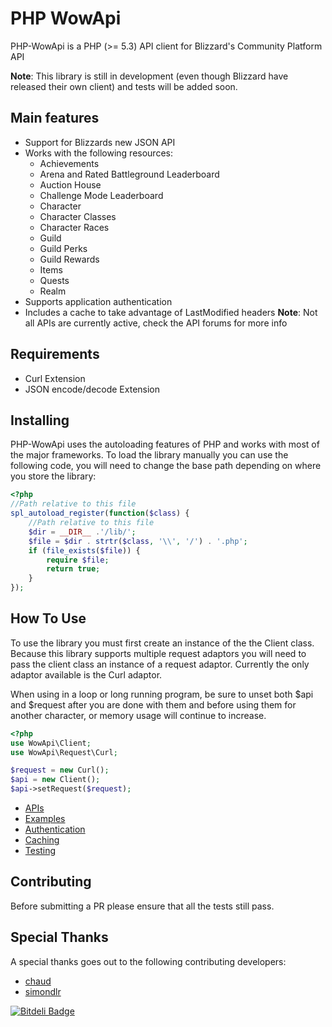 # PHP WowApi

PHP-WowApi is a PHP (>= 5.3) API client for Blizzard's Community Platform API

**Note**: This library is still in development (even though Blizzard have released their own client) and tests will be added soon.

## Main features ##

- Support for Blizzards new JSON API
- Works with the following resources:
    - Achievements
    - Arena and Rated Battleground Leaderboard
    - Auction House
    - Challenge Mode Leaderboard
    - Character
    - Character Classes
    - Character Races
    - Guild
    - Guild Perks
    - Guild Rewards
    - Items
    - Quests
    - Realm
- Supports application authentication
- Includes a cache to take advantage of LastModified headers
**Note**: Not all APIs are currently active, check the API forums for more info

## Requirements ##

* Curl Extension
* JSON encode/decode Extension

## Installing ##

PHP-WowApi uses the autoloading features of PHP and works with most of the major frameworks. To load the library manually you can use the following code, you will need to change the base path depending on where you store the library:

``` php
<?php
//Path relative to this file
spl_autoload_register(function($class) {
    //Path relative to this file
    $dir = __DIR__ .'/lib/';
    $file = $dir . strtr($class, '\\', '/') . '.php';
    if (file_exists($file)) {
        require $file;
        return true;
    }
});
```

## How To Use ##

To use the library you must first create an instance of the the Client class. Because this library supports multiple request adaptors you will need to pass the client class an instance of a request adaptor. Currently the only adaptor available is the Curl adaptor.

When using in a loop or long running program, be sure to unset both $api and $request after you are done with them and before using them for another character, or memory usage will continue to increase.

``` php
<?php
use WowApi\Client;
use WowApi\Request\Curl;

$request = new Curl();
$api = new Client();
$api->setRequest($request);
```

* [APIs](https://github.com/dancannon/PHP-WowApi/wiki/APIs)
* [Examples](https://github.com/dancannon/PHP-WowApi/wiki/Examples)
* [Authentication](https://github.com/dancannon/PHP-WowApi/wiki/Authentication)
* [Caching](https://github.com/dancannon/PHP-WowApi/wiki/Caching)
* [Testing](https://github.com/dancannon/PHP-WowApi/wiki/Testing)

## Contributing ##
Before submitting a PR please ensure that all the tests still pass.

## Special Thanks ##

A special thanks goes out to the following contributing developers:

* [chaud](https://github.com/chaud)
* [simondlr](https://github.com/simondlr)


[![Bitdeli Badge](https://d2weczhvl823v0.cloudfront.net/dancannon/php-wowapi/trend.png)](https://bitdeli.com/free "Bitdeli Badge")

